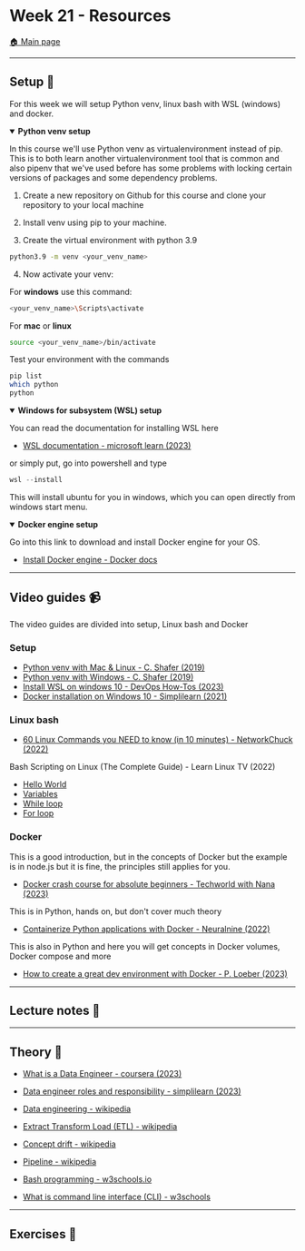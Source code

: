
# Week 21 - Resources

[:house: Main page](https://github.com/kokchun/Data-engineering-AI22)

---
## Setup :wrench:

For this week we will setup Python venv, linux bash with WSL (windows) and docker. 


<details open>

<summary><b>Python venv setup</b></summary>

In this course we'll use Python venv as virtualenvironment instead of pip. This is to both learn another virtualenvironment tool that is common and also pipenv that we've used before has some problems with locking certain versions of packages and some dependency problems. 

1. Create a new repository on Github for this course and clone your repository to your local machine

2. Install venv using pip to your machine.

3. Create the virtual environment with python 3.9

```bash
python3.9 -m venv <your_venv_name>
```

4. Now activate your venv: 

For **windows** use this command: 

```bash
<your_venv_name>\Scripts\activate 
```

For **mac** or **linux**

```bash
source <your_venv_name>/bin/activate
```

Test your environment with the commands 

```bash
pip list 
which python
python
```

</details>

<details open>

<summary><b>Windows for subsystem (WSL) setup</b></summary>

You can read the documentation for installing WSL here 
- [WSL documentation - microsoft learn (2023)](https://learn.microsoft.com/en-us/windows/wsl/install)

or simply put, go into powershell and type 

```powershell
wsl --install
```

This will install ubuntu for you in windows, which you can open directly from windows start menu. 

</details>


<details open> 

<summary><b>Docker engine setup</b></summary>

Go into this link to download and install Docker engine for your OS. 
- [Install Docker engine - Docker docs](https://docs.docker.com/engine/install/)

</details>


---   
## Video guides :video_camera:

The video guides are divided into setup, Linux bash and Docker 

### Setup
- [Python venv with Mac & Linux - C. Shafer (2019)](https://www.youtube.com/watch?v=Kg1Yvry_Ydk)
- [Python venv with Windows - C. Shafer (2019)](https://www.youtube.com/watch?v=APOPm01BVrk)
- [Install WSL on windows 10 - DevOps How-Tos (2023)](https://www.youtube.com/watch?v=VkJHRpgJxMY)
- [Docker installation on Windows 10 - Simplilearn (2021)](https://www.youtube.com/watch?v=5nX8U8Fz5S0)

### Linux bash

- [60 Linux Commands you NEED to know (in 10 minutes) - NetworkChuck (2022)](https://www.youtube.com/watch?v=gd7BXuUQ91w)


Bash Scripting on Linux (The Complete Guide) - Learn Linux TV (2022)
- [Hello World](https://www.youtube.com/watch?v=boqC9QenshY&list=PLT98CRl2KxKGj-VKtApD8-zCqSaN2mD4w&index=2)
- [Variables](https://www.youtube.com/watch?v=uQE_4Q-HZZw&list=PLT98CRl2KxKGj-VKtApD8-zCqSaN2mD4w&index=3)
- [While loop](https://www.youtube.com/watch?v=R0tTsdQ_9Vw&list=PLT98CRl2KxKGj-VKtApD8-zCqSaN2mD4w&index=7)
- [For loop](https://www.youtube.com/watch?v=HvzI7c3eK5k&list=PLT98CRl2KxKGj-VKtApD8-zCqSaN2mD4w&index=9)



### Docker

This is a good introduction, but in the concepts of Docker but the example is in node.js but it is fine, the principles still applies for you. 
- [Docker crash course for absolute beginners - Techworld with Nana (2023)](https://www.youtube.com/watch?v=pg19Z8LL06w)


This is in Python, hands on, but don't cover much theory 
- [Containerize Python applications with Docker - Neuralnine (2022)](https://www.youtube.com/watch?v=0TFWtfFY87U)

This is also in Python and here you will get concepts in Docker volumes, Docker compose and more
- [How to create a great dev environment with Docker - P. Loeber (2023)](https://www.youtube.com/watch?v=0H2miBK_gAk)

---
## Lecture notes :book:


---
## Theory :book:

- [What is a Data Engineer - coursera (2023)](https://www.coursera.org/articles/what-does-a-data-engineer-do-and-how-do-i-become-one)
- [Data engineer roles and responsibility - simplilearn (2023)](https://www.simplilearn.com/data-engineer-role-article)

- [Data engineering - wikipedia](https://en.wikipedia.org/wiki/Data_engineering)
- [Extract Transform Load (ETL) - wikipedia](https://en.wikipedia.org/wiki/Extract,_transform,_load)
- [Concept drift - wikipedia](https://en.wikipedia.org/wiki/Concept_drift)
- [Pipeline - wikipedia](https://en.wikipedia.org/wiki/Pipeline_(computing))


- [Bash programming - w3schools.io](https://www.w3schools.io/terminal/bash-tutorials/)
- [What is command line interface (CLI) - w3schools](https://www.w3schools.com/whatis/whatis_cli.asp)

---
## Exercises :running: